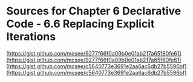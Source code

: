 # Sources for Chapter 6 Declarative Code - 6.6 Replacing Explicit Iterations

[https://gist.github.com/mcsee/9277f66f0a09b0e01ab217a65f80fe61](https://gist.github.com/mcsee/9277f66f0a09b0e01ab217a65f80fe61)
[https://gist.github.com/mcsee/c5640773e3691e2aa6ac6db27b5596bf](https://gist.github.com/mcsee/c5640773e3691e2aa6ac6db27b5596bf)